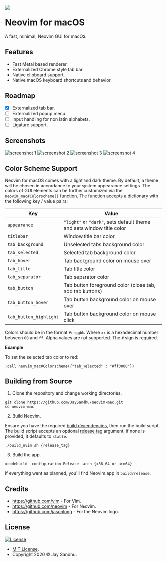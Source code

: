 <img align="left" src="https://i.postimg.cc/XNcvqZp4/icon-128x128.png">

# Neovim for macOS

A fast, minimal, Neovim GUI for macOS.

## Features
 * Fast Metal based renderer.
 * Externalized Chrome style tab bar. 
 * Native clipboard support.
 * Native macOS keyboard shortcuts and behavior.

## Roadmap
 - [x] Externalized tab bar.
 - [ ] Externalized popup menu.
 - [ ] Input handling for non latin alphabets.
 - [ ] Ligature support.

## Screenshots
![screenshot 1](https://i.postimg.cc/L8vwLJh2/screenshot-dark.png)
![screenshot 2](https://i.postimg.cc/4NgS069X/screenshot-dark-tabs.png)
![screenshot 3](https://i.postimg.cc/hv6PSCWZ/screenshot-light.png)
![screenshot 4](https://i.postimg.cc/BQz16gB0/screenshot-light-tabs.png)

## Color Scheme Support 
Neovim for macOS comes with a light and dark theme. By default, a theme
will be chosen in accordance to your system appearance settings. The colors of
GUI elements can be further customized via the `neovim_mac#Colorscheme()`
function. The function accepts a dictionary with the following key / value
pairs:

| Key                    | Value                                                                       |
| ---------------------- | --------------------------------------------------------------------------- |
| `appearance`           | `"light"` or `"dark"`, sets default theme and sets window title color       |
| `titlebar`             | Window title bar color                                                      |
| `tab_background`       | Unselected tabs background color                                            | 
| `tab_selected`         | Selected tab background color                                               | 
| `tab_hover`            | Tab background color on mouse over                                          | 
| `tab_title`            | Tab title color                                                             | 
| `tab_separator`        | Tab separator color                                                         | 
| `tab_button`           | Tab button foreground color (close tab, add tab buttons)                    | 
| `tab_button_hover`     | Tab button background color on mouse over                                   | 
| `tab_button_highlight` | Tab button background color on mouse click                                  | 

Colors should be in the format `#rrggbb`. Where `xx` is a hexadecimal number
between `00` and `ff`. Alpha values are not supported. The `#` sign is required.

**Example**

To set the selected tab color to red:
```
:call neovim_mac#Colorscheme({"tab_selected" : "#ff0000"})
```

## Building from Source
1. Clone the repository and change working directories.

```
git clone https://github.com/JaySandhu/neovim-mac.git
cd neovim-mac
```

2. Build Neovim. 

Ensure you have the required [build dependencies](https://github.com/neovim/neovim/wiki/Building-Neovim#macos),
then run the build script. The build script accepts an optional [release tag](https://github.com/neovim/neovim/tags)
argument, if none is provided, it defaults to `stable`.

```
./build_nvim.sh {release_tag}
```

3. Build the app.

```
xcodebuild -configuration Release -arch {x86_64 or arm64}
```

If everything went as planned, you'll find Neovim.app in `build/release`.

## Credits
 * https://github.com/vim - For Vim.
 * https://github.com/neovim - For Neovim.
 * https://github.com/jasonlong - For the Neovim logo.

## License
[![License](http://img.shields.io/:license-mit-blue.svg?style=flat-square)](http://badges.mit-license.org)

 * [MIT License](https://mit-license.org/).
 * Copyright 2020 © Jay Sandhu.

